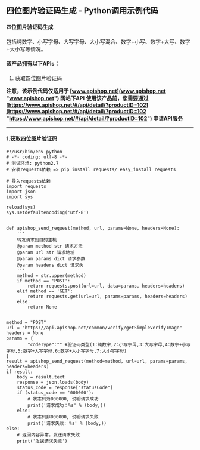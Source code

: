 ## 四位图片验证码生成 - Python调用示例代码

#### 四位图片验证码生成
包括纯数字、小写字母、大写字母、大小写混合、数字+小写、数字+大写、数字+大小写等情况。

#### 该产品拥有以下APIs：
1. 获取四位图片验证码

**注意，该示例代码仅适用于 [www.apishop.net](www.apishop.net "www.apishop.net") 网站下API**
**使用该产品前，您需要通过 [https://www.apishop.net/#/api/detail/?productID=102](https://www.apishop.net/#/api/detail/?productID=102 "https://www.apishop.net/#/api/detail/?productID=102") 申请API服务**

---

#### 1.获取四位图片验证码

```
#!/usr/bin/env python
# -*- coding: utf-8 -*-
# 测试环境: python2.7
# 安装requests依赖 => pip install requests/ easy_install requests

# 导入requests依赖
import requests
import json
import sys

reload(sys)
sys.setdefaultencoding('utf-8')


def apishop_send_request(method, url, params=None, headers=None):
    '''
    转发请求到目的主机
    @param method str 请求方法
    @param url str 请求地址
    @param params dict 请求参数
    @param headers dict 请求头
    '''
    method = str.upper(method)
    if method == 'POST':
        return requests.post(url=url, data=params, headers=headers)
    elif method == 'GET':
        return requests.get(url=url, params=params, headers=headers)
    else:
        return None


method = "POST"
url = "https://api.apishop.net/common/verify/getSimpleVerifyImage"
headers = None
params = {			
		"codeType":"" #验证码类型(1:纯数字,2:小写字母,3:大写字母,4:数字+小写字母,5:数字+大写字母,6:数字+大小写字母,7:大小写字母)
}
result = apishop_send_request(method=method, url=url, params=params, headers=headers)
if result:
    body = result.text
    response = json.loads(body)
    status_code = response["statusCode"]
    if (status_code == '000000'):
        # 状态码为000000, 说明请求成功
        print('请求成功：%s' % (body,))
    else:
        # 状态码非000000, 说明请求失败
        print('请求失败: %s' % (body,))
else:
    # 返回内容异常，发送请求失败
    print('发送请求失败')


```